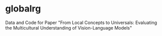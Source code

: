 # globalrg
Data and Code for Paper "From Local Concepts to Universals: Evaluating the Multicultural Understanding of Vision-Language Models"
